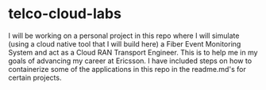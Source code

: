 # telco-cloud-labs
I will be working on a personal project in this repo where I will simulate (using a cloud native tool that I will build here) a Fiber Event Monitoring System and act as a Cloud RAN Transport Engineer. This is to help me in my goals of advancing my career at Ericsson.
I have included steps on how to containerize some of the applications in this repo in the readme.md's for certain projects.
